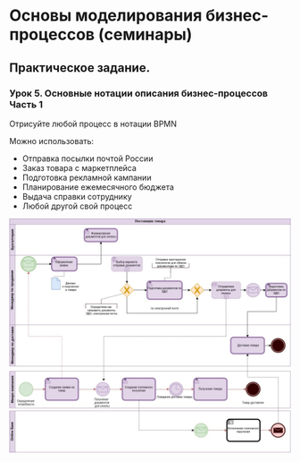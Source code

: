 # Основы моделирования бизнес-процессов (семинары)

## Практическое задание. 

### Урок 5. Основные нотации описания бизнес-процессов Часть 1

Отрисуйте любой процесс в нотации BPMN

Можно использовать:

- Отправка посылки почтой России
- Заказ товара с маркетплейса
- Подготовка рекламной кампании
- Планирование ежемесячного бюджета
- Выдача справки сотруднику
- Любой другой свой процесс

![](Диаграмма_5.jpg)